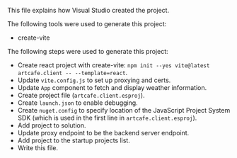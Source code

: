This file explains how Visual Studio created the project.

The following tools were used to generate this project:
- create-vite

The following steps were used to generate this project:
- Create react project with create-vite: `npm init --yes vite@latest artcafe.client -- --template=react`.
- Update `vite.config.js` to set up proxying and certs.
- Update `App` component to fetch and display weather information.
- Create project file (`artcafe.client.esproj`).
- Create `launch.json` to enable debugging.
- Create `nuget.config` to specify location of the JavaScript Project System SDK (which is used in the first line in `artcafe.client.esproj`).
- Add project to solution.
- Update proxy endpoint to be the backend server endpoint.
- Add project to the startup projects list.
- Write this file.
